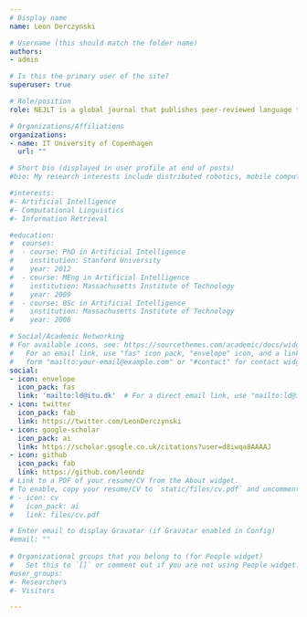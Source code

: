 ```yaml
---
# Display name
name: Leon Derczynski

# Username (this should match the folder name)
authors:
- admin

# Is this the primary user of the site?
superuser: true

# Role/position
role: NEJLT is a global journal that publishes peer-reviewed language technology and computational linguistics research on all languages.

# Organizations/Affiliations
organizations:
- name: IT University of Copenhagen
  url: ""

# Short bio (displayed in user profile at end of posts)
#bio: My research interests include distributed robotics, mobile computing and programmable matter.

#interests:
#- Artificial Intelligence
#- Computational Linguistics
#- Information Retrieval

#education:
#  courses:
#  - course: PhD in Artificial Intelligence
#    institution: Stanford University
#    year: 2012
#  - course: MEng in Artificial Intelligence
#    institution: Massachusetts Institute of Technology
#    year: 2009
#  - course: BSc in Artificial Intelligence
#    institution: Massachusetts Institute of Technology
#    year: 2008

# Social/Academic Networking
# For available icons, see: https://sourcethemes.com/academic/docs/widgets/#icons
#   For an email link, use "fas" icon pack, "envelope" icon, and a link in the
#   form "mailto:your-email@example.com" or "#contact" for contact widget.
social:
- icon: envelope
  icon_pack: fas
  link: 'mailto:ld@itu.dk'  # For a direct email link, use "mailto:ld@itu.dk".
- icon: twitter
  icon_pack: fab
  link: https://twitter.com/LeonDerczynski
- icon: google-scholar
  icon_pack: ai
  link: https://scholar.google.co.uk/citations?user=d8iwqa8AAAAJ
- icon: github
  icon_pack: fab
  link: https://github.com/leondz
# Link to a PDF of your resume/CV from the About widget.
# To enable, copy your resume/CV to `static/files/cv.pdf` and uncomment the lines below.  
# - icon: cv
#   icon_pack: ai
#   link: files/cv.pdf

# Enter email to display Gravatar (if Gravatar enabled in Config)
#email: ""
  
# Organizational groups that you belong to (for People widget)
#   Set this to `[]` or comment out if you are not using People widget.  
#user_groups:
#- Researchers
#- Visitors

---
```

